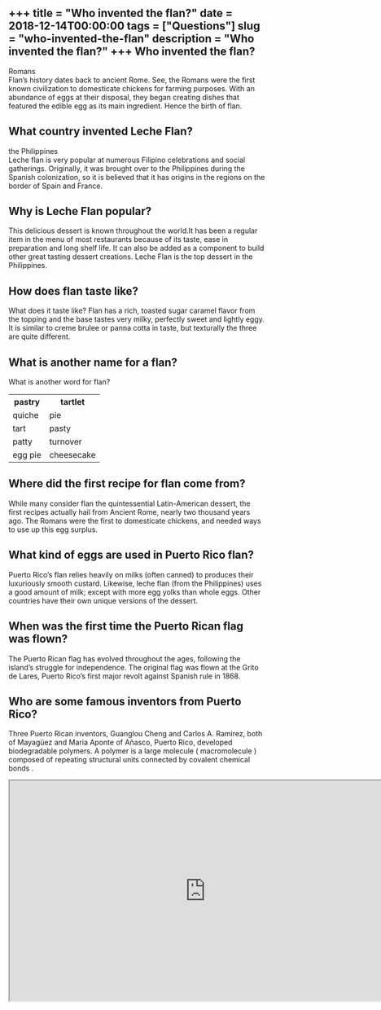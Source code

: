 +++
title = "Who invented the flan?"
date = 2018-12-14T00:00:00
tags = ["Questions"]
slug = "who-invented-the-flan"
description = "Who invented the flan?"
+++
Who invented the flan?
----------------------

Romans  
Flan’s history dates back to ancient Rome. See, the Romans were the first known civilization to domesticate chickens for farming purposes. With an abundance of eggs at their disposal, they began creating dishes that featured the edible egg as its main ingredient. Hence the birth of flan.

What country invented Leche Flan?
---------------------------------

the Philippines  
Leche flan is very popular at numerous Filipino celebrations and social gatherings. Originally, it was brought over to the Philippines during the Spanish colonization, so it is believed that it has origins in the regions on the border of Spain and France.

Why is Leche Flan popular?
--------------------------

This delicious dessert is known throughout the world.It has been a regular item in the menu of most restaurants because of its taste, ease in preparation and long shelf life. It can also be added as a component to build other great tasting dessert creations. Leche Flan is the top dessert in the Philippines.

How does flan taste like?
-------------------------

What does it taste like? Flan has a rich, toasted sugar caramel flavor from the topping and the base tastes very milky, perfectly sweet and lightly eggy. It is similar to creme brulee or panna cotta in taste, but texturally the three are quite different.

What is another name for a flan?
--------------------------------

What is another word for flan?

<table><tr><th>pastry</th><th>tartlet</th></tr><tr><td>quiche</td><td>pie</td></tr><tr><td>tart</td><td>pasty</td></tr><tr><td>patty</td><td>turnover</td></tr><tr><td>egg pie</td><td>cheesecake</td></tr></table>

Where did the first recipe for flan come from?
----------------------------------------------

While many consider flan the quintessential Latin-American dessert, the first recipes actually hail from Ancient Rome, nearly two thousand years ago. The Romans were the first to domesticate chickens, and needed ways to use up this egg surplus.

What kind of eggs are used in Puerto Rico flan?
-----------------------------------------------

Puerto Rico’s flan relies heavily on milks (often canned) to produces their luxuriously smooth custard. Likewise, leche flan (from the Philippines) uses a good amount of milk; except with more egg yolks than whole eggs. Other countries have their own unique versions of the dessert.

When was the first time the Puerto Rican flag was flown?
--------------------------------------------------------

The Puerto Rican flag has evolved throughout the ages, following the island’s struggle for independence. The original flag was flown at the Grito de Lares, Puerto Rico’s first major revolt against Spanish rule in 1868.

Who are some famous inventors from Puerto Rico?
-----------------------------------------------

Three Puerto Rican inventors, Guanglou Cheng and Carlos A. Ramirez, both of Mayagüez and Maria Aponte of Añasco, Puerto Rico, developed biodegradable polymers. A polymer is a large molecule ( macromolecule ) composed of repeating structural units connected by covalent chemical bonds .

<iframe allow="accelerometer; autoplay; clipboard-write; encrypted-media; gyroscope; picture-in-picture" allowfullscreen="" class="__youtube_prefs__  epyt-is-override  no-lazyload" data-no-lazy="1" data-origheight="433" data-origwidth="770" data-skipgform_ajax_framebjll="" height="433" id="_ytid_91073" loading="lazy" src="https://www.youtube.com/embed/kPG_dvzwj88?enablejsapi=1&autoplay=0&cc_load_policy=0&cc_lang_pref=&iv_load_policy=1&loop=0&modestbranding=0&rel=1&fs=1&playsinline=0&autohide=2&theme=dark&color=red&controls=1&" title="YouTube player" width="770"></iframe>